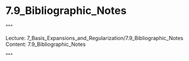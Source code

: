 # 7.9_Bibliographic_Notes

"""

Lecture: 7_Basis_Expansions_and_Regularization/7.9_Bibliographic_Notes
Content: 7.9_Bibliographic_Notes

"""

